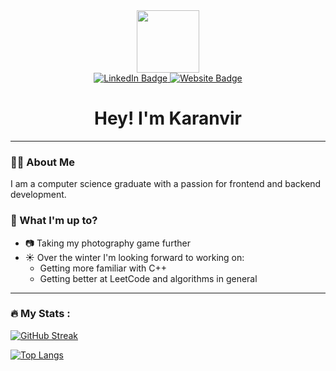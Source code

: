 <div id="header" align="center">
  <img src="https://media.giphy.com/media/juua9i2c2fA0AIp2iq/giphy.gif" width="100"/>
</div>

<div id="badges" align="center">
  <a href="https://www.linkedin.com/in/karanvirheer/">
    <img src="https://img.shields.io/badge/LinkedIn-blue?style=for-the-badge&logo=linkedin&logoColor=white" alt="LinkedIn Badge"/>
  </a>
  <a href="https://karanvirheer.com/">
    <img src="https://img.shields.io/badge/Website-grey?style=for-the-badge&logo=react&logoColor=white" alt="Website Badge"/>
  </a>
</div>

<div align="center">
  <img src="https://komarev.com/ghpvc/?username=karanvirheer&style=flat-square&color=blue" alt=""/>
</div>

<h1 align="center">
  Hey! I'm Karanvir
</h1>

---

### 👨‍💼 About Me

I am a computer science graduate with a passion for frontend and backend development.

### :seedling: What I'm up to?

* 📷 Taking my photography game further
* ☀️ Over the winter I'm looking forward to working on:
  * Getting more familiar with C++
  * Getting better at LeetCode and algorithms in general
---

### :fire: My Stats :

[![GitHub Streak](http://github-readme-streak-stats.herokuapp.com?user=karanvirheer&theme=dark&background=000000)](https://git.io/streak-stats)

[![Top Langs](https://github-readme-stats.vercel.app/api/top-langs/?username=karanvirheer&exclude_repo=Pong-Game,Orbo-SourceFiles&theme=dark&hide=ASP)](https://github.com/anuraghazra/github-readme-stats)
